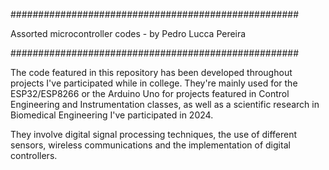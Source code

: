 ####################################################

Assorted microcontroller codes - by Pedro Lucca Pereira

####################################################

The code featured in this repository has been developed throughout projects
I've participated while in college. They're mainly used for the ESP32/ESP8266
or the Arduino Uno for projects featured in Control Engineering and Instrumentation
classes, as well as a scientific research in Biomedical Engineering I've participated
in 2024.

They involve digital signal processing techniques, the use of different sensors, wireless
communications and the implementation of digital controllers.

